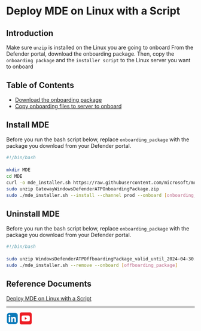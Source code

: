 # Deploy MDE on Linux with a Script

## Introduction
Make sure ```unzip``` is installed on the Linux you are going to onboard From the Defender portal, download the onboarding package. Then, copy the ```onboarding package``` and the ```installer script``` to the Linux server you want to onboard

## Table of Contents
- [Download the onboarding package]()
- [Copy onboarding files to server to onboard]()

## Install MDE
Before you run the bash script below, replace ```onboarding_package``` with the package you download from your Defender portal.
```bash
#!/bin/bash

mkdir MDE
cd MDE
curl -o mde_installer.sh https://raw.githubusercontent.com/microsoft/mdatp-xplat/master/linux/installation/mde_installer.sh
sudo unzip GatewayWindowsDefenderATPOnboardingPackage.zip
sudo ./mde_installer.sh --install --channel prod --onboard [onboarding_package] --tag GROUP "MDE-Management" --min_req -y
```

## Uninstall MDE
Before you run the bash script below, replace ```onboarding_package``` with the package you download from your Defender portal.
```bash
#!/bin/bash

sudo unzip WindowsDefenderATPOffboardingPackage_valid_until_2024-04-30.zip
sudo ./mde_installer.sh --remove --onboard [offboarding_package]
```

## Reference Documents
[Deploy MDE on Linux with a Script](https://learn.microsoft.com/en-us/defender-endpoint/linux-install-manually#installer-script)<br>


<hr>

[![LinkeIn](../../Assets/Pictures/LinkeIn.png)](https://www.linkedin.com/in/c-lessi/)
[![YouTube](../../Assets/Pictures/YouTube.png)](https://www.youtube.com/channel/UCk8wUhDaJ6pnP_1G5ugrQ1A)
